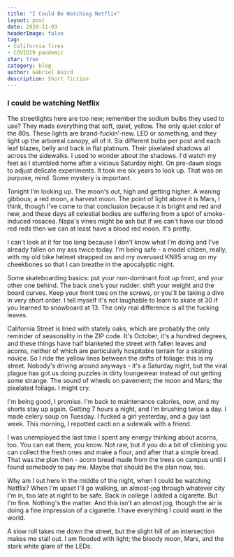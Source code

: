 ```yaml
---
title: "I Could Be Watching Netflix"
layout: post
date: 2020-11-03
headerImage: false
tag:
- California fires
- COVID19 pandemic
star: true
category: blog
author: Gabriel Baird
description: Short fiction
---
```


### I could be watching Netflix

The streetlights here are too new; remember the sodium bulbs they used to use? They made everything that soft, quiet, yellow. The only quiet color of the 80s. These lights are brand-fuckin’-new. LED or something, and they light up the arboreal canopy, all of it. Six different bulbs per post and each leaf blazes, belly and back in flat platinum. Their pixelated shadows all across the sidewalks. I used to wonder about the shadows. I'd watch my feet as I stumbled home after a vicious Saturday night. On pre-dawn slogs to adjust delicate experiments. It took me six years to look up. That was on purpose, mind. Some mystery is important.


Tonight I'm looking up. The moon's out, high and getting higher. A waning gibbous; a red moon, a harvest moon. The point of light above it is Mars, I think, though I've come to that conclusion because it is bright and red and new, and these days all celestial bodies are suffering from a spot of smoke-induced rosacea. Napa's vines might be ash but if we can't have our blood red reds then we can at least have a blood red moon. It's pretty.


I can't look at it for too long because I don't know what I'm doing and I've already fallen on my ass twice today. I'm being safe - a model citizen, really, with my old bike helmet strapped on and my overused KN95 snug on my cheekbones so that I can breathe in the apocalyptic night.


Some skateboarding basics: put your non-dominant foot up front, and your other one behind. The back one’s your rudder: shift your weight and the board curves. Keep your front toes on the screws, or you'll be taking a dive in very short order. I tell myself it's not laughable to learn to skate at 30 if you learned to snowboard at 13. The only real difference is all the fucking leaves.


California Street is lined with stately oaks, which are probably the only reminder of seasonality in the ZIP code. It's October, it's a hundred degrees, and these things have half blanketed the street with fallen leaves and acorns, neither of which are particularly hospitable terrain for a skating novice. So I ride the yellow lines between the drifts of foliage: this is my street. Nobody's driving around anyways - it's a Saturday night, but the viral plague has got us doing puzzles in dirty loungewear instead of out getting some strange. The sound of wheels on pavement; the moon and Mars; the pixelated foliage. I might cry.


I'm being good, I promise. I'm back to maintenance calories, now, and my shorts stay up again. Getting 7 hours a night, and I'm brushing twice a day. I made celery soup on Tuesday. I fucked a girl yesterday, and a guy last week. This morning, I repotted cacti on a sidewalk with a friend.


I was unemployed the last time I spent any energy thinking about acorns, too. You can eat them, you know. Not raw, but if you do a bit of climbing you can collect the fresh ones and make a flour, and after that a simple bread. That was the plan then - acorn bread made from the trees on campus until I found somebody to pay me. Maybe that should be the plan now, too.


Why am I out here in the middle of the night, when I could be watching Netflix? When I'm upset I'll go walking, an almost-jog through whatever city I'm in, too late at night to be safe. Back in college I added a cigarette. But I'm fine. Nothing's the matter. And this isn't an almost jog, though the air is doing a fine impression of a cigarette. I have everything I could want in the world.


A slow roll takes me down the street, but the slight hill of an intersection makes me stall out. I am flooded with light; the bloody moon, Mars, and the stark white glare of the LEDs.
